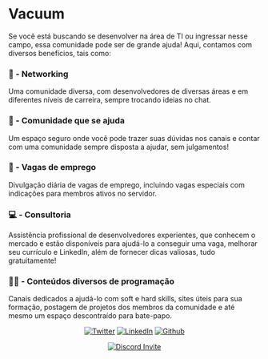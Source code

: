 # Vacuum

Se você está buscando se desenvolver na área de TI ou ingressar nesse campo, essa comunidade pode ser de grande ajuda! Aqui, contamos com diversos benefícios, tais como:

### 👥 - Networking
Uma comunidade diversa, com desenvolvedores de diversas áreas e em diferentes níveis de carreira, sempre trocando ideias no chat.

### 🤝 - Comunidade que se ajuda
Um espaço seguro onde você pode trazer suas dúvidas nos canais e contar com uma comunidade sempre disposta a ajudar, sem julgamentos!

### 💼 - Vagas de emprego
Divulgação diária de vagas de emprego, incluindo vagas especiais com indicações para membros ativos no servidor.

### 💻 - Consultoria
Assistência profissional de desenvolvedores experientes, que conhecem o mercado e estão disponíveis para ajudá-lo a conseguir uma vaga, melhorar seu currículo e LinkedIn, além de fornecer dicas valiosas, tudo gratuitamente!

### 👨‍💻 - Conteúdos diversos de programação
Canais dedicados a ajudá-lo com soft e hard skills, sites úteis para sua formação, postagem de projetos dos membros da comunidade e até mesmo um espaço descontraído para bate-papo.

<div align="center">
  
 [![Twitter](https://custom-icon-badges.demolab.com/badge/-Twitter-1DA1F2?style=for-the-badge&logo=twitter&logoColor=white)](https://twitter.com/VacuumORG) 
 [![LinkedIn](https://custom-icon-badges.demolab.com/badge/-LinkedIn-0A66C2?style=for-the-badge&logo=linkedin)](https://www.linkedin.com/company/vacuumm/mycompany/)
 [![Github](https://custom-icon-badges.demolab.com/badge/-Github-181717?style=for-the-badge&logo=github)](https://github.com/VacuumORG)

 [![Discord Invite](https://invidget.switchblade.xyz/vacuum)](http://discord.gg/vacuum)
</div>
